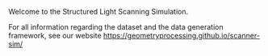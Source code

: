 Welcome to the Structured Light Scanning Simulation.

For all information regarding the dataset and the data generation framework, see our website https://geometryprocessing.github.io/scanner-sim/
